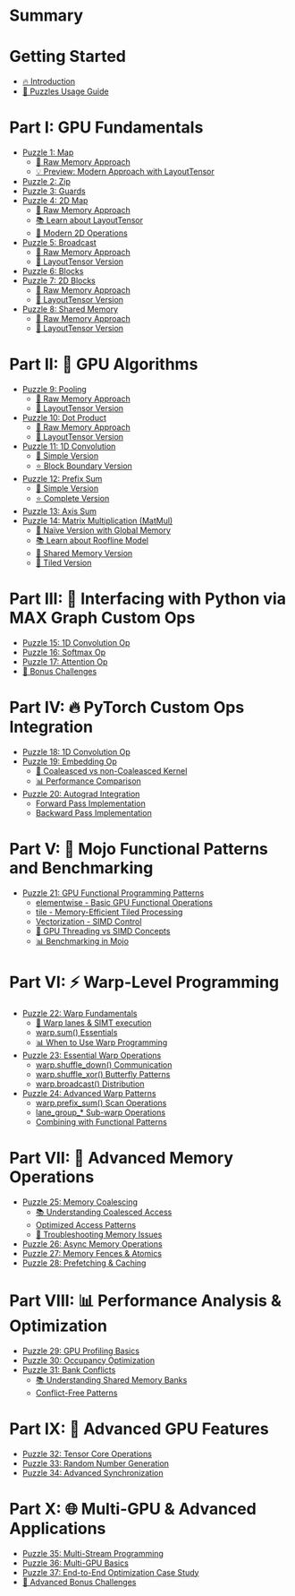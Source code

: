 # Summary

# Getting Started
- [🔥 Introduction](./introduction.md)
- [🧭 Puzzles Usage Guide](./howto.md)

# Part I: GPU Fundamentals
- [Puzzle 1: Map](./puzzle_01/puzzle_01.md)
  - [🔰 Raw Memory Approach](./puzzle_01/raw.md)
  - [💡 Preview: Modern Approach with LayoutTensor](./puzzle_01/layout_tensor_preview.md)
- [Puzzle 2: Zip](./puzzle_02/puzzle_02.md)
- [Puzzle 3: Guards](./puzzle_03/puzzle_03.md)
- [Puzzle 4: 2D Map](./puzzle_04/puzzle_04.md)
  - [🔰 Raw Memory Approach](./puzzle_04/raw.md)
  - [📚 Learn about LayoutTensor](./puzzle_04/introduction_layout_tensor.md)
  - [🚀 Modern 2D Operations](./puzzle_04/layout_tensor.md)
- [Puzzle 5: Broadcast](./puzzle_05/puzzle_05.md)
  - [🔰 Raw Memory Approach](./puzzle_05/raw.md)
  - [📐 LayoutTensor Version](./puzzle_05/layout_tensor.md)
- [Puzzle 6: Blocks](./puzzle_06/puzzle_06.md)
- [Puzzle 7: 2D Blocks](./puzzle_07/puzzle_07.md)
  - [🔰 Raw Memory Approach](./puzzle_07/raw.md)
  - [📐 LayoutTensor Version](./puzzle_07/layout_tensor.md)
- [Puzzle 8: Shared Memory](./puzzle_08/puzzle_08.md)
  - [🔰 Raw Memory Approach](./puzzle_08/raw.md)
  - [📐 LayoutTensor Version](./puzzle_08/layout_tensor.md)

# Part II: 🧮 GPU Algorithms
- [Puzzle 9: Pooling](./puzzle_09/puzzle_09.md)
  - [🔰 Raw Memory Approach](./puzzle_09/raw.md)
  - [📐 LayoutTensor Version](./puzzle_09/layout_tensor.md)
- [Puzzle 10: Dot Product](./puzzle_10/puzzle_10.md)
  - [🔰 Raw Memory Approach](./puzzle_10/raw.md)
  - [📐 LayoutTensor Version](./puzzle_10/layout_tensor.md)
- [Puzzle 11: 1D Convolution](./puzzle_11/puzzle_11.md)
  - [🔰 Simple Version](./puzzle_11/simple.md)
  - [⭐ Block Boundary Version](./puzzle_11/block_boundary.md)
- [Puzzle 12: Prefix Sum](./puzzle_12/puzzle_12.md)
  - [🔰 Simple Version](./puzzle_12/simple.md)
  - [⭐ Complete Version](./puzzle_12/complete.md)
- [Puzzle 13: Axis Sum](./puzzle_13/puzzle_13.md)
- [Puzzle 14: Matrix Multiplication (MatMul)](./puzzle_14/puzzle_14.md)
    - [🔰 Naïve Version with Global Memory](./puzzle_14/naïve.md)
    - [📚 Learn about Roofline Model](./puzzle_14/roofline.md)
    - [🤝 Shared Memory Version](./puzzle_14/shared_memory.md)
    - [📐 Tiled Version](./puzzle_14/tiled.md)

# Part III: 🐍 Interfacing with Python via MAX Graph Custom Ops
- [Puzzle 15: 1D Convolution Op](./puzzle_15/puzzle_15.md)
- [Puzzle 16: Softmax Op](./puzzle_16/puzzle_16.md)
- [Puzzle 17: Attention Op](./puzzle_17/puzzle_17.md)
- [🎯 Bonus Challenges](./bonuses/part3.md)

# Part IV: 🔥 PyTorch Custom Ops Integration
- [Puzzle 18: 1D Convolution Op](./puzzle_18/puzzle_18.md)
- [Puzzle 19: Embedding Op](./puzzle_19/puzzle_19.md)
  - [🔰 Coaleasced vs non-Coaleasced Kernel](./puzzle_19/simple_embedding_kernel.md)
  - [📊 Performance Comparison](./puzzle_19/performance.md)
- [Puzzle 20: Autograd Integration](./puzzle_20/puzzle_20.md)
  - [Forward Pass Implementation](./puzzle_20/forward_pass.md)
  - [Backward Pass Implementation](./puzzle_20/backward_pass.md)

# Part V: 🌊 Mojo Functional Patterns and Benchmarking
- [Puzzle 21: GPU Functional Programming Patterns](./puzzle_21/puzzle_21.md)
  - [elementwise - Basic GPU Functional Operations](./puzzle_21/elementwise.md)
  - [tile - Memory-Efficient Tiled Processing](./puzzle_21/tile.md)
  - [Vectorization - SIMD Control](./puzzle_21/vectorize.md)
  - [🧠 GPU Threading vs SIMD Concepts](./puzzle_21/gpu-thread-vs-simd.md)
  - [📊 Benchmarking in Mojo](./puzzle_21/benchmarking.md)

# Part VI: ⚡ Warp-Level Programming
- [Puzzle 22: Warp Fundamentals](./puzzle_22/puzzle_22.md)
  - [🧠 Warp lanes & SIMT execution](./puzzle_22/warp_simt.md)
  - [warp.sum() Essentials](./puzzle_22/warp_sum.md)
  - [📊 When to Use Warp Programming](./puzzle_22/warp_extra.md)
- [Puzzle 23: Essential Warp Operations]()
  - [warp.shuffle_down() Communication]()
  - [warp.shuffle_xor() Butterfly Patterns]()
  - [warp.broadcast() Distribution]()
- [Puzzle 24: Advanced Warp Patterns]()
  - [warp.prefix_sum() Scan Operations]()
  - [lane_group_* Sub-warp Operations]()
  - [Combining with Functional Patterns]()

# Part VII: 🧠 Advanced Memory Operations
- [Puzzle 25: Memory Coalescing]()
  - [📚 Understanding Coalesced Access]()
  - [Optimized Access Patterns]()
  - [🔧 Troubleshooting Memory Issues]()
- [Puzzle 26: Async Memory Operations]()
- [Puzzle 27: Memory Fences & Atomics]()
- [Puzzle 28: Prefetching & Caching]()

# Part VIII: 📊 Performance Analysis & Optimization
- [Puzzle 29: GPU Profiling Basics]()
- [Puzzle 30: Occupancy Optimization]()
- [Puzzle 31: Bank Conflicts]()
  - [📚 Understanding Shared Memory Banks]()
  - [Conflict-Free Patterns]()

# Part IX: 🚀 Advanced GPU Features
- [Puzzle 32: Tensor Core Operations]()
- [Puzzle 33: Random Number Generation]()
- [Puzzle 34: Advanced Synchronization]()

# Part X: 🌐 Multi-GPU & Advanced Applications
- [Puzzle 35: Multi-Stream Programming]()
- [Puzzle 36: Multi-GPU Basics]()
- [Puzzle 37: End-to-End Optimization Case Study]()
- [🎯 Advanced Bonus Challenges]()
